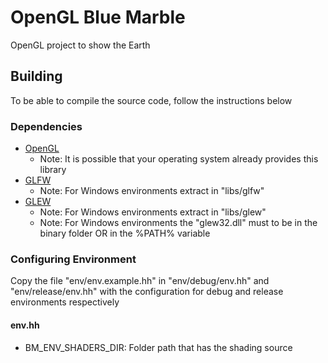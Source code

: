 # OpenGL Blue Marble
OpenGL project to show the Earth

## Building
To be able to compile the source code, follow the instructions below

### Dependencies
* [OpenGL](https://www.opengl.org)
  * Note: It is possible that your operating system already provides this library
* [GLFW](https://www.glfw.org)
  * Note: For Windows environments extract in "libs/glfw"
* [GLEW](http://glew.sourceforge.net)
  * Note: For Windows environments extract in "libs/glew"
  * Note: For Windows environments the "glew32.dll" must to be in the binary folder OR in the %PATH% variable

### Configuring Environment
Copy the file "env/env.example.hh" in "env/debug/env.hh" and "env/release/env.hh" with the configuration for debug and release environments respectively

#### env.hh
* BM_ENV_SHADERS_DIR: Folder path that has the shading source
